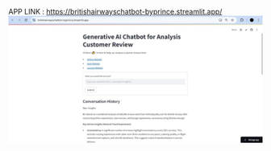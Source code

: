 APP LINK : https://britishairwayschatbot-byprince.streamlit.app/
![JPG](https://github.com/princevalerie/All_project/blob/main/Streamlit%20App/Gen%20AI%20Chatbot%20for%20Customer%20Review%20-%20British%20Airways/british-chatbot.jpg?raw=true)
